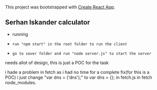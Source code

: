 This project was bootstrapped with [Create React App](https://github.com/facebookincubator/create-react-app).


## Serhan Iskander calculator

-  running
-     run "npm start" in the root folder to run the client
-     go to sever folder and run "node server.js" to start the server

needs allot of design, this is just a POC for the task
 
i hade a problem in fetch as i had no time for a complete fix(for this is a POC)
i just change "var dns = ('dns');" to var dns = {}; in fetch.js in fetch node_modules.

